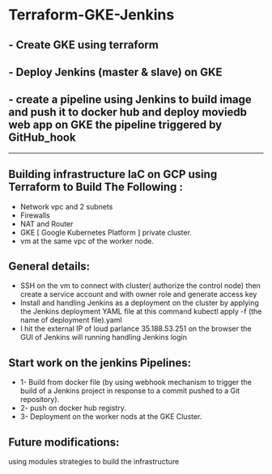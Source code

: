 # Terraform-GKE-Jenkins
## - Create GKE using terraform

## - Deploy Jenkins (master & slave) on GKE

## - create a pipeline using Jenkins to build image and push it to docker hub and deploy moviedb web app on GKE the pipeline triggered by GitHub_hook
_____________________________________________________________________________________________________________
## Building infrastructure IaC on GCP using Terraform to Build The Following : 
* Network 
vpc and 2 subnets  
* Firewalls 
* NAT  and Router
* GKE [ Google Kubernetes Platform ] 
 private cluster. 
* vm 
at the same vpc of the worker node.
## General details:
* SSH on the vm to connect with cluster( authorize the control node)
then create a service account and with owner role and generate access key
* Install and handling Jenkins as a deployment on the cluster by applying the Jenkins deployment YAML file
at this command
kubectl apply -f (the name of deployment file).yaml
* I hit the external IP of loud parlance 35.188.53.251 on the browser the GUI of Jenkins will running
handling Jenkins login
## Start work on the jenkins Pipelines:
* 1- Build from docker file (by using webhook mechanism to trigger the build of a Jenkins project in response to a commit pushed to a Git repository).
* 2- push on docker hub registry.
* 3- Deployment on the worker nods at the GKE Cluster.
## Future modifications:
 using modules strategies to build the infrastructure 



